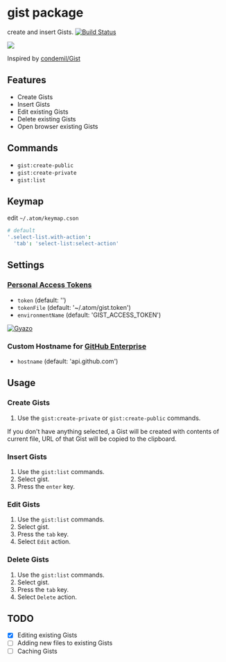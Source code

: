 # gist package

create and insert Gists.
[![Build Status](https://travis-ci.org/aki77/atom-gist.svg)](https://travis-ci.org/aki77/atom-gist)

![](http://g.recordit.co/5ZqgyxgjdB.gif)

Inspired by [condemil/Gist](https://github.com/condemil/Gist)

## Features

* Create Gists
* Insert Gists
* Edit existing Gists
* Delete existing Gists
* Open browser existing Gists

## Commands

* `gist:create-public`
* `gist:create-private`
* `gist:list`

## Keymap

edit `~/.atom/keymap.cson`

```coffeescript
# default
'.select-list.with-action':
  'tab': 'select-list:select-action'
```

## Settings

### [Personal Access Tokens](https://github.com/settings/tokens)

* `token` (default: '')
* `tokenFile` (default: '~/.atom/gist.token')
* `environmentName` (default: 'GIST_ACCESS_TOKEN')

[![Gyazo](http://i.gyazo.com/b68171e09b21dc06a1d50b4635b655fe.png)](http://gyazo.com/b68171e09b21dc06a1d50b4635b655fe)

### Custom Hostname for [GitHub Enterprise](https://enterprise.github.com/features)

* `hostname` (default: 'api.github.com')

## Usage

### Create Gists

1. Use the `gist:create-private` or `gist:create-public` commands.

 If you don't have anything selected, a Gist will be created with contents of current file, URL of that Gist will be copied to the clipboard.

### Insert Gists

1. Use the `gist:list` commands.
2. Select gist.
3. Press the `enter` key.

### Edit Gists

1. Use the `gist:list` commands.
2. Select gist.
3. Press the `tab` key.
4. Select `Edit` action.

### Delete Gists

1. Use the `gist:list` commands.
2. Select gist.
3. Press the `tab` key.
4. Select `Delete` action.

## TODO

- [x] Editing existing Gists
- [ ] Adding new files to existing Gists
- [ ] Caching Gists
